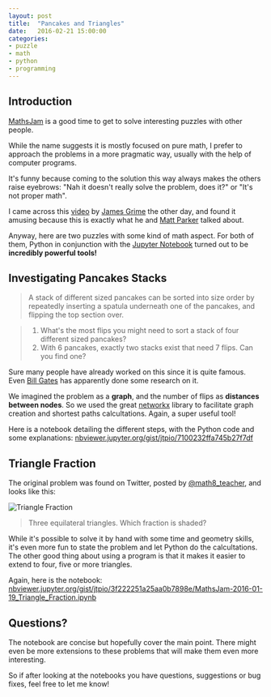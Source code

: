 ```yaml
---
layout: post
title:  "Pancakes and Triangles"
date:   2016-02-21 15:00:00
categories:
- puzzle
- math
- python
- programming
---
```


## Introduction

[MathsJam](//twitter.com/MathsJam) is a good time to get to solve interesting puzzles with other people.

While the name suggests it is mostly focused on pure math, I prefer to approach the problems in a more pragmatic way, usually with the help of computer programs.

It's funny because coming to the solution this way always makes the others raise eyebrows: "Nah it doesn't really solve the problem, does it?" or "It's not proper math".

I came across this [video](https://youtu.be/1GKfEDvhWdY?t=441) by [James Grime](//twitter.com/jamesgrime) the other day, and found it amusing because this is exactly what he and [Matt Parker](//twitter.com/standupmaths) talked about.

Anyway, here are two puzzles with some kind of math aspect. For both of them, Python in conjunction with the [Jupyter Notebook](//jupyter.org) turned out to be **incredibly powerful tools!**

## Investigating Pancakes Stacks

> A stack of different sized pancakes can be sorted into size order by repeatedly inserting a spatula underneath one of the pancakes, and flipping the top section over.

> 1. What's the most flips you might need to sort a stack of four different sized pancakes?
> 2. With 6 pancakes, exactly two stacks exist that need 7 flips. Can you find one?

Sure many people have already worked on this since it is quite famous. Even [Bill Gates](//en.wikipedia.org/wiki/Pancake_sorting#The_original_pancake_problem) has apparently done some research on it.

We imagined the problem as a **graph**, and the number of flips as **distances between nodes**. So we used the great [networkx](//networkx.github.io/) library to facilitate graph creation and shortest paths calcultations. Again, a super useful tool!

Here is a notebook detailing the different steps, with the Python code and some explanations: [nbviewer.jupyter.org/gist/jtpio/7100232ffa745b27f7df](//nbviewer.jupyter.org/gist/jtpio/7100232ffa745b27f7df)

## Triangle Fraction

The original problem was found on Twitter, posted by [@math8_teacher](//twitter.com/math8_teacher/status/687639479457153025), and looks like this:

<img class="center" src="//gist.githubusercontent.com/jtpio/3f222251a25aa0b7898e/raw/7ed0f10212674f83ab6b4c5131cf38524fc8be7c/triangles_original.png" alt="Triangle Fraction">

> Three equilateral triangles. Which fraction is shaded?

While it's possible to solve it by hand with some time and geometry skills, it's even more fun to state the problem and let Python do the calcultations. The other good thing about using a program is that it makes it easier to extend to four, five or more triangles.

Again, here is the notebook: [nbviewer.jupyter.org/gist/jtpio/3f222251a25aa0b7898e/MathsJam-2016-01-19_Triangle_Fraction.ipynb](//nbviewer.jupyter.org/gist/jtpio/3f222251a25aa0b7898e/MathsJam-2016-01-19_Triangle_Fraction.ipynb)

## Questions?

The notebook are concise but hopefully cover the main point. There might even be more extensions to these problems that will make them even more interesting.

So if after looking at the notebooks you have questions, suggestions or bug fixes, feel free to let me know!
